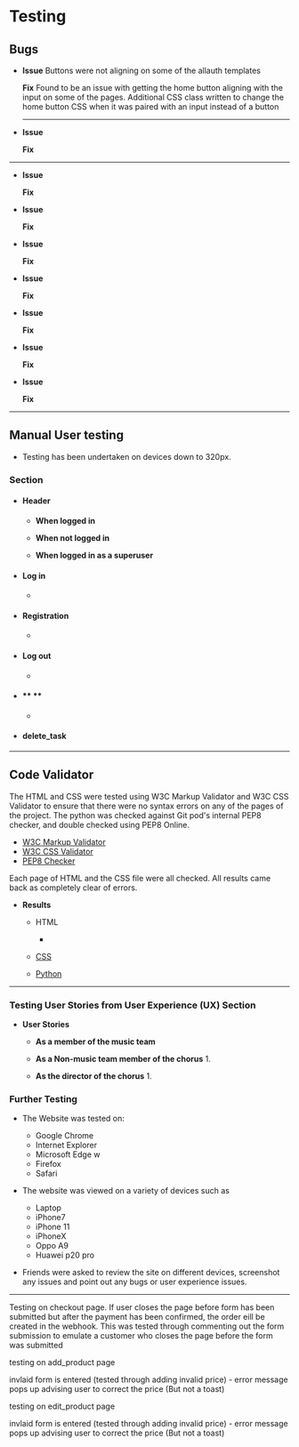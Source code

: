# **Testing**

## **Bugs**

* **Issue**
    Buttons were not aligning on some of the allauth templates


    **Fix**
    Found to be an issue with getting the home button aligning with the input on some of the pages. Additional CSS class written to change the home button CSS when it was paired with an input instead of a button


  ---

* **Issue**



    **Fix**



---

*   **Issue**



    **Fix**



*   **Issue**



    **Fix**


*   **Issue**



    **Fix**



*   **Issue**



    **Fix**
    


*   **Issue**



    **Fix**



*   **Issue**



    **Fix**

 

*   **Issue**



    **Fix**



---

## **Manual User testing**

* Testing has been undertaken on devices down to 320px.

### **Section**

* #### Header
    * **When logged in**
        

    * **When not logged in** 

    * **When logged in as a superuser**
        



* #### **Log in**
    * 
   

* #### **Registration**
    * 


* #### **Log out**
    * 


* #### ** **
    * 

    

 





 

* #### **delete_task**
   

 



---
    
 ## **Code Validator**

The HTML and CSS were tested using W3C Markup Validator and W3C CSS Validator to ensure that there 
were no syntax errors on any of the pages of the project. The python was checked against Git pod's internal PEP8 checker, and double checked using PEP8 Online.

* [W3C Markup Validator]()
* [W3C CSS Validator](https://jigsaw.w3.org/css-validator/validator)
* [PEP8 Checker](http://pep8online.com/)

Each page of HTML and the CSS file were all checked. All results came back as completely clear of errors.

* **Results**
    * HTML
        * []()

        
    
        

      
    * [CSS]()


    * [Python]()

---

### **Testing User Stories from User Experience (UX) Section**

* **User Stories** 
    * **As a member of the music team**
       

    * **As a Non-music team member of the chorus**
        1. 
    
    * **As the director of the chorus**
        1. 
### **Further Testing**

* The Website was tested on:
    * Google Chrome 
    * Internet Explorer 
    * Microsoft Edge w
    * Firefox 
    * Safari 

* The website was viewed on a variety of devices such as 
   * Laptop 
   * iPhone7 
   * iPhone 11 
   * iPhoneX
   * Oppo A9
   * Huawei p20 pro

* Friends were asked to review the site on different devices, screenshot any issues and point out any bugs or 
user experience issues.




---




Testing on checkout page. If user closes the page before form has been submitted but after the payment has been confirmed, the order eill be created in the webhook. This was tested through commenting out the form submission to emulate a customer who closes the page before the form was submitted

testing on add_product page

invlaid form is entered (tested through adding invalid price) - error message pops up advising user to correct the price (But not a toast)

testing on edit_product page

invlaid form is entered (tested through adding invalid price) - error message pops up advising user to correct the price (But not a toast)